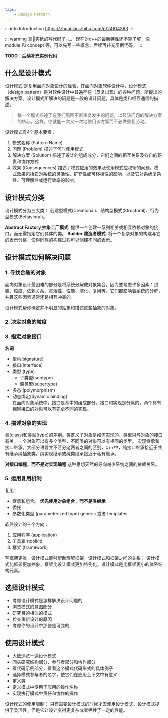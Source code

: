 ```yaml
---
tags:
    - Design Pattern
---
```


::: info Introduction
https://zhuanlan.zhihu.com/p/24614363
:::

::: warning
真🔪实枪的写代码了。。。 现在对c++的最新特性还不算了解，像module 和 concept 等，可以先写一些概念，后续再补充示例代码。
:::

**TODO：后续补充实例代码** 

## 什么是设计模式

设计模式 是复用面向对象设计的经验，在面向对象软件设计中，设计模式（design pattern）是对软件设计中普遍存在（反复出现）的各种问题，所提出的解决方案。设计模式所解决的问题是一般的设计问题，具体是类和相互通信的描述。

> 每一个模式描述了在我们周围不断重复发生的问题，以及该问题的解决方案的核心。这样，你就能一次又一次地使用该方案而不必做重复劳动。

设计模式有4个基本要素：
1. 模式名称 (Pattern Name) 
2. 问题 (Problem) 描述了何时使用模式
3. 解决方案 (Solution) 描述了设计的组成成分，它们之间的相互关系及各自的职责和协作方式
4. 效果 (Consequences) 描述了模式应用的效果及使用模式应权衡的问题。模式效果包括它对系统的灵活性、扩充性或可移植性的影响，以及它对系统复杂性、可理解性或运行效率的影响。

## 设计模式分类

设计模式分为三大类： 创建型模式(Creational)、结构型模式(Structural)、行为型模式(Behavioral)。

**Abstract Factory 抽象工厂模式**: 提供一个创建一系列相关或相互依赖对象的接口，而无需指定它们具体的类。
**Builder 建造者模式**: 将一个复杂对象的构建与它的表示分离，使得同样的构建过程可以创建不同的表示。

## 设计模式如何解决问题

###  1. 寻找合适的对象
 
 面向对象设计最困难的部分是将系统分解成对象集合。因为要考虑许多因素：封装、粒度、依赖关系、灵活性、性能、演化、复用等，它们都影响着系统的分解，并且这些因素通常还是相互冲突的。

 设计模式帮你确定并不明显的抽象和描述这些抽象的对象。

### 2. 决定对象的粒度

### 3. 指定对象接口

**名词**

- 型构(signature)
- 接口(interface)
- 类型 (type)
  - 子类型(subtype)
  - 超类型(supertype)
- 多态 (polymorphism)
- 动态绑定(dynamic binding)   
在面向对象系统中，接口是基本的组成部分。接口和实现是分离的，两个具有相同接口的对象可以有完全不同的实现。

### 4. 描述对象的实现

类(class)和类型(type)的差别。类定义了对象是如何实现的，类型只与对象的接口有关。一个对象可以有多个类型，不同类的对象可以有相同的类型。
实现继承和接口继承。大部分语言并不区分这两者之间的区别，c++中，纯接口继承接近于共有继承纯抽象类，纯实现继承或纯类继承接近于私有继承。

**对接口编程，而不是对实现编程** 这种思想天然的导向减少系统之间的依赖关系。

### 5. 运用复用机制

复用：
- 继承和组合。 **优先使用对象组合，而不是类继承**
- 委托
- 参数化类型 (parameterized type) generic 或者 templates


软件设计的三个方向：

1. 应用程序 (application)
2. 工具箱 (toolkit)
3. 框架 (framework)

写框架更难，设计模式能够帮助理解框架，设计模式和框架之间的关系： 设计模式比框架更加抽象，框架比设计模式更加特例化，设计模式是比框架更小的体系结构元素。

## 选择设计模式


- 考虑设计模式是怎样解决设计问题的
- 浏览模式的意图部分
- 研究目的相似的模式
- 检查重新设计的原因
- 考虑你的设计中那些是可变的

## 使用设计模式

- 大致浏览一遍设计模式
- 回头研究结构部分、参与者部分和协作部分
- 看代码示例部分，看看这个模式代码形式的具体例子
- 选择模式参与者的名字，使它们在应用上下文中有意义
- 定义类
- 定义模式中专用于应用的操作名称
- 实现执行模式中责任和协作的操作

设计模式的使用限制： 只有需要设计模式的时候才去使用设计模式，设计模式提供了灵活性，但是它让设计变得更复杂或者牺牲了一定的性能。





